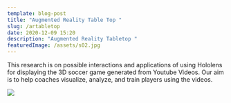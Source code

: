 ```yaml
---
template: blog-post
title: "Augmented Reality Table Top "
slug: /artabletop
date: 2020-12-09 15:20
description: "Augmented Reality Tabletop "
featuredImage: /assets/s02.jpg
---
```

This research is on possible interactions and applications of using Hololens for displaying the 3D soccer game generated from Youtube Videos. Our aim is to help coaches visualize, analyze, and train players using the videos.

![](/assets/soccer-on-your-tabletop-1200x689.png)